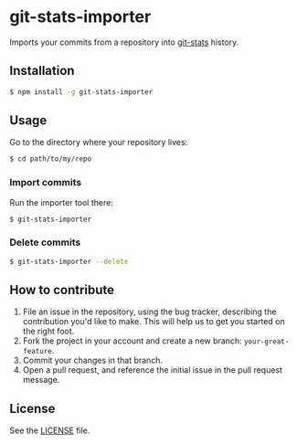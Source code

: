 # git-stats-importer
Imports your commits from a repository into [git-stats](https://github.com/IonicaBizau/git-stats) history.

## Installation
```sh
$ npm install -g git-stats-importer
```

## Usage
Go to the directory where your repository lives:

```sh
$ cd path/to/my/repo
```

### Import commits
Run the importer tool there:

```sh
$ git-stats-importer
```

### Delete commits
```sh
$ git-stats-importer --delete
```

## How to contribute
1. File an issue in the repository, using the bug tracker, describing the
   contribution you'd like to make. This will help us to get you started on the
   right foot.
2. Fork the project in your account and create a new branch:
   `your-great-feature`.
3. Commit your changes in that branch.
4. Open a pull request, and reference the initial issue in the pull request
   message.

## License
See the [LICENSE](./LICENSE) file.
